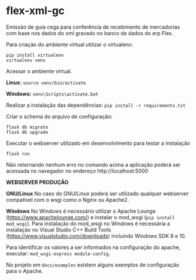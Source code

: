 # flex-xml-gc

Emissão de guia cega para conferência de recebimento de mercadorias com base nos dados do xml gravado no banco de dados do erp Flex.

Para criação do ambiente virtual utilizar o virtualenv:

    pip install virtualenv
    virtualenv venv

Acessar o ambiente virtual.

**Linux:** `source venv/bin/activate`

**Windows:** `venv\Scripts\activate.bat`

Realizar a instalação das dependências: `pip install -r requirements.txt`

Criar o schema do arquivo de configuração:

    flask db migrate
    flask db upgrade

Executar o webserver utilizado em desenvolvimento para testar a instalação

    flask run
 Não retornando nenhum erro no comando acima a aplicação poderá ser acessada no navegador no endereço http://localhost:5000


**WEBSERVER PRODUÇÃO**

**GNU/Linux**
No caso do GNU/Linux poderá ser utilizado qualquer webserver compatível com o wsgi como o Nginx ou Apache2.

**Windows**
No Windows é necessário utilizar o Apache Lounge (https://www.apachelounge.com/) e instalar o mod_wsgi (`pip install mod_wsgi`).
Para instalação do mod_wsgi no Windows é necessária a instalação no Visual Studio C++ Build Tools (https://www.visualstudio.com/downloads) incluindo Windows SDK 8 e 10.

Para identificar os valores a ser informados na configuração do apache, executar: `mod_wsgi-express module-config`.

No projeto em `docs/examples` existem alguns exemplos de configuração para o Apache.
